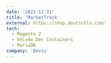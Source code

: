 ```yaml
---
date: '2022-11-31'
title: 'MarketTrack'
external: https://shop.deutschla.com/
tech:
  - Magento 2
  - VSCode Dev Containers
  - MariaDB
company: 'Devsu'
---
```

